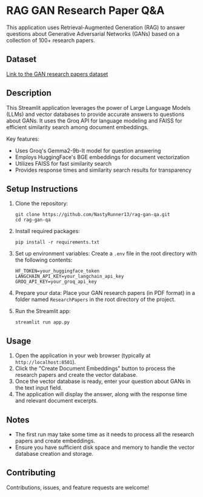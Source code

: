 # RAG GAN Research Paper Q&A

This application uses Retrieval-Augmented Generation (RAG) to answer questions about Generative Adversarial Networks (GANs) based on a collection of 100+ research papers.

## Dataset

[Link to the GAN research papers dataset](https://drive.google.com/drive/folders/10zPpoPCi-NSeSbfue-yUhTS-pyKQNizW?usp=sharing)

## Description

This Streamlit application leverages the power of Large Language Models (LLMs) and vector databases to provide accurate answers to questions about GANs. It uses the Groq API for language modeling and FAISS for efficient similarity search among document embeddings.

Key features:
- Uses Groq's Gemma2-9b-It model for question answering
- Employs HuggingFace's BGE embeddings for document vectorization
- Utilizes FAISS for fast similarity search
- Provides response times and similarity search results for transparency

## Setup Instructions

1. Clone the repository:
   ```
   git clone https://github.com/NastyRunner13/rag-gan-qa.git
   cd rag-gan-qa
   ```

2. Install required packages:
   ```
   pip install -r requirements.txt
   ```

3. Set up environment variables:
   Create a `.env` file in the root directory with the following contents:
   ```
   HF_TOKEN=your_huggingface_token
   LANGCHAIN_API_KEY=your_langchain_api_key
   GROQ_API_KEY=your_groq_api_key
   ```

4. Prepare your data:
   Place your GAN research papers (in PDF format) in a folder named `ResearchPapers` in the root directory of the project.

5. Run the Streamlit app:
   ```
   streamlit run app.py
   ```

## Usage

1. Open the application in your web browser (typically at `http://localhost:8501`).
2. Click the "Create Document Embeddings" button to process the research papers and create the vector database.
3. Once the vector database is ready, enter your question about GANs in the text input field.
4. The application will display the answer, along with the response time and relevant document excerpts.

## Notes

- The first run may take some time as it needs to process all the research papers and create embeddings.
- Ensure you have sufficient disk space and memory to handle the vector database creation and storage.

## Contributing

Contributions, issues, and feature requests are welcome!
